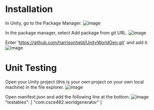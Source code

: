 # Installation
In Unity, go to the Package Manager.
![image](https://github.com/harrisonheld/UnityWorldGen/assets/24709296/fac65276-98cd-4a63-a0b0-73eb419cbc94)

In the package manager, select Add package from git URL.
![image](https://github.com/harrisonheld/UnityWorldGen/assets/24709296/a1628d57-c9ab-4f94-9595-d30794d5787e)

Enter 'https://github.com/harrisonheld/UnityWorldGen.git' and add it.
![image](https://github.com/harrisonheld/UnityWorldGen/assets/24709296/2878fc65-79ae-46e7-9ce5-ad00382f311e)

# Unit Testing
Open your Unity project (this is your own project on your own local machine) in the file explorer.
![image](https://github.com/harrisonheld/UnityWorldGen/assets/24709296/897c9053-0922-4b7e-85d1-2069fbdcae3f)

Open manifest.json and add the following line at the bottom.
![image](https://github.com/harrisonheld/UnityWorldGen/assets/24709296/f6f899c2-b5ca-4397-a4f9-fc8c1848b903)
"testables": [
  "com.csce482.worldgenerator"
]
